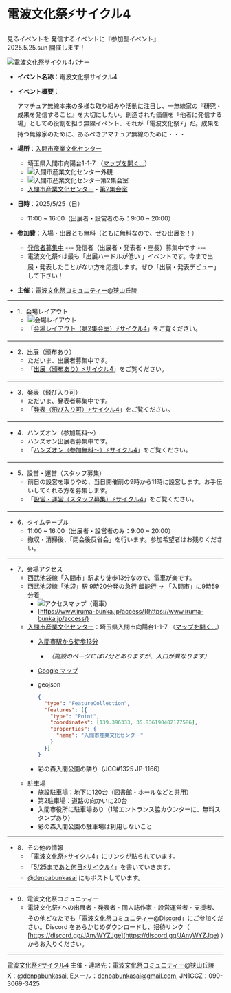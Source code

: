 # 電波文化祭⚡️サイクル4
見るイベントを 発信するイベントに『参加型イベント』<br/>
2025.5.25.sun 開催します！

![電波文化祭サイクル4バナー](https://i.gyazo.com/1972ff4c831bd83cabfe021518a34dff.png)

<!--
<dl>
  <dt>イベント名称：</dt>
  <dd>電波文化祭サイクル4</dd>

  <dt>イベント概要：</dt>
  <dd>アマチュア無線本来の多様な取り組みや活動に注目し、一無線家の『研究・成果を発信すること』を大切にしたい。創造された価値を「他者に発信する場」としての役割を担う無線イベント、それが「電波文化祭⚡️」だ。成果を持つ無線家のために、あるべきアマチュア無線のために・・・</dd>
</dl>
-->

- **イベント名称**：電波文化祭サイクル4
- **イベント概要**：

  アマチュア無線本来の多様な取り組みや活動に注目し、一無線家の『研究・成果を発信すること』を大切にしたい。創造された価値を「他者に発信する場」としての役割を担う無線イベント、それが「電波文化祭⚡️」だ。成果を持つ無線家のために、あるべきアマチュア無線のために・・・

- **場所**：[入間市産業文化センター](https://scrapbox.io/denpa/入間市産業文化センター)
  - 埼玉県入間市向陽台1-1-7 （[マップを開く...](https://maps.app.goo.gl/QmWZmCxPXV3Hq7V19)）
  - ![入間市産業文化センター外観](https://i.gyazo.com/afa8a2eeabd7efb1613c851002d90e23.png)  
  - ![入間市産業文化センター第2集会室](https://i.gyazo.com/daf1e21a196deac01a7b577bd3ac0aff.png)
  - [入間市産業文化センター](https://scrapbox.io/denpa/入間市産業文化センター)・[第2集会室](https://scrapbox.io/denpa/第2集会室)
- **日時**：2025/5/25（日）
  - 11:00 ~ 16:00（出展者・設営者のみ：9:00 ~ 20:00）
- **参加費**：入場・出展とも無料（ともに無料なので、ぜひ出展を！）
  - [発信者募集中](https://scrapbox.io/denpa/発信者募集中) --- 発信者（出展者・発表者・座長）募集中です ---
  - 電波文化祭⚡️は最も「出展ハードルが低い 」イベントです。今まで出展・発表したことがない方を応援します。ぜひ「出展・発表デビュー」して下さい！
- **主催**：[電波文化祭コミュニティー@狭山丘陵](https://scrapbox.io/denpa/電波文化祭コミュニティー@狭山丘陵)

---

- 1．会場レイアウト
  - ![会場レイアウト](https://i.gyazo.com/018bfd08fd1bc81757f1d3986999f26a.jpg)
  - 「[会場レイアウト（第2集会室）⚡️サイクル4](https://scrapbox.io/denpa/会場レイアウト（第2集会室）⚡️サイクル4)」をご覧ください。

---

- 2．出展（頒布あり）
  - ただいま、出展者募集中です。
  - 「[出展（頒布あり）⚡️サイクル4](https://scrapbox.io/denpa/出展（頒布あり）⚡️サイクル4)」をご覧ください。

---

- 3．発表（飛び入り可）
  - ただいま、発表者募集中です。
  - 「[発表（飛び入り可）⚡️サイクル4](https://scrapbox.io/denpa/発表（飛び入り可）⚡️サイクル4)」をご覧ください。

---

- 4．ハンズオン（参加無料〜）
  - ハンズオン出展者募集中です。
  - 「[ハンズオン（参加無料〜）⚡️サイクル4](https://scrapbox.io/denpa/ハンズオン（参加無料〜）⚡️サイクル4)」をご覧ください。

---

- 5．設営・運営（スタッフ募集）
  - 前日の設営を取りやめ、当日開催前の9時から11時に設営します。お手伝いしてくれる方を募集します。
  - 「[設営・運営（スタッフ募集）⚡️サイクル4](https://scrapbox.io/denpa/設営・運営（スタッフ募集）⚡️サイクル4)」をご覧ください。

---

- 6．タイムテーブル
  - 11:00 ~ 16:00（出展者・設営者のみ：9:00 ~ 20:00）
  - 撤収・清掃後、「閉会後反省会」を行います。参加希望者はお残りください。

---

- 7．会場アクセス
  - 西武池袋線「入間市」駅より徒歩13分なので、電車が楽です。
  - 西武池袋線「池袋」駅 9時20分発の急行 飯能行 → 「入間市」に9時59分着
    - ![アクセスマップ（電車）](https://i.gyazo.com/82fade48514be54c10c852a70f7f7cb7.png)
    - [https://www.iruma-bunka.jp/access/](https://www.iruma-bunka.jp/access/)
  - [入間市産業文化センター](https://scrapbox.io/denpa/入間市産業文化センター)：埼玉県入間市向陽台1-1-7 （[マップを開く...](https://maps.app.goo.gl/QmWZmCxPXV3Hq7V19)）
    - [入間市駅から徒歩13分](https://scrapbox.io/denpa/入間市駅から徒歩13分)
      - _（施設のページには17分とありますが、入口が異なります）_
    - [Google マップ](https://maps.app.goo.gl/5MehxpH4DtU7c1MU8)
    - geojson

      ```geojson
      {
        "type": "FeatureCollection",
        "features": [{
          "type": "Point",
          "coordinates": [139.396333, 35.836190402177586],
          "properties": {
            "name": "入間市産業文化センター"
          }
        }]
      }
      ```

    - 彩の森入間公園の隣り（JCC#1325 JP-1166）
  - 駐車場
    - 施設駐車場：地下に120台（図書館・ホールなどと共用）
    - 第2駐車場：道路の向かいに20台
    - 入間市役所に駐車場あり（1階エントランス脇カウンターに、無料スタンプあり）
    - 彩の森入間公園の駐車場は利用しないこと

---

- 8．その他の情報
  - 「[電波文化祭⚡️サイクル4](https://scrapbox.io/denpa/電波文化祭⚡️サイクル4)」にリンクが貼られています。
  - 「[5/25まであと何日⚡️サイクル4](https://scrapbox.io/denpa/5%2F25まであと何日⚡️サイクル4)」を書いていきます。
  - [@denpabunkasai](https://x.com/denpabunkasai) にもポストしています。

---

- 9．電波文化祭コミュニティー
  - 電波文化祭⚡️への出展者・発表者・同人誌作家・設営運営者・支援者、その他どなたでも「[電波文化祭コミュニティー@Discord](https://scrapbox.io/denpa/電波文化祭コミュニティー@Discord)」にご参加ください。Discord をあらかじめダウンロードし、招待リンク（ [https://discord.gg/JAnyWYZJge](https://discord.gg/JAnyWYZJge) ）からお入りください。

---

[電波文化祭⚡️サイクル4](https://scrapbox.io/denpa/電波文化祭⚡️サイクル4) 主催・連絡先：[電波文化祭コミュニティー@狭山丘陵](https://scrapbox.io/denpa/電波文化祭コミュニティー@狭山丘陵)<br/>
X：[@denpabunkasai](https://x.com/denpabunkasai), Eメール：[denpabunkasai@gmail.com](mailto:denpabunkasai@gmail.com), JN1GGZ：090-3069-3425
